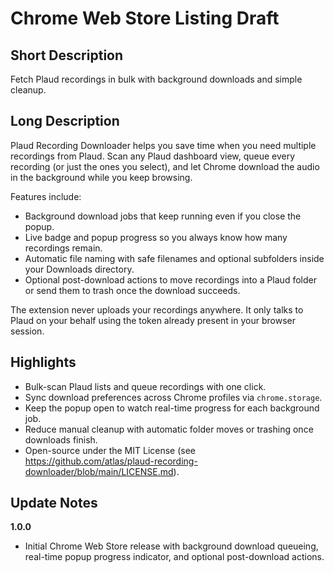 # Chrome Web Store Listing Draft

## Short Description

Fetch Plaud recordings in bulk with background downloads and simple cleanup.

## Long Description

Plaud Recording Downloader helps you save time when you need multiple recordings from Plaud. Scan any Plaud dashboard view, queue every recording (or just the ones you select), and let Chrome download the audio in the background while you keep browsing.

Features include:

- Background download jobs that keep running even if you close the popup.
- Live badge and popup progress so you always know how many recordings remain.
- Automatic file naming with safe filenames and optional subfolders inside your Downloads directory.
- Optional post-download actions to move recordings into a Plaud folder or send them to trash once the download succeeds.

The extension never uploads your recordings anywhere. It only talks to Plaud on your behalf using the token already present in your browser session.

## Highlights

- Bulk-scan Plaud lists and queue recordings with one click.
- Sync download preferences across Chrome profiles via `chrome.storage`.
- Keep the popup open to watch real-time progress for each background job.
- Reduce manual cleanup with automatic folder moves or trashing once downloads finish.
- Open-source under the MIT License (see https://github.com/atlas/plaud-recording-downloader/blob/main/LICENSE.md).

## Update Notes

**1.0.0**

- Initial Chrome Web Store release with background download queueing, real-time popup progress indicator, and optional post-download actions.
